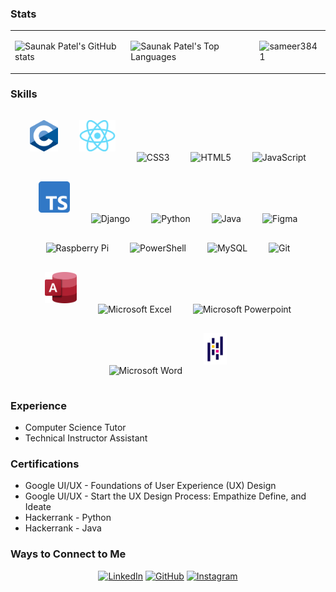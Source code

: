### Stats

<table style="border-color: transparent;">
   <tr>
      <td>
         <img alt="Saunak Patel's GitHub stats" src="https://github-readme-stats.vercel.app/api?username=sameer3841&show_icons=true&theme=dracula">         
      </td>
      <td>
         <img alt="Saunak Patel's Top Languages" src="https://github-readme-stats.vercel.app/api/top-langs/?username=sameer3841&layout=compact&theme=dracula&hide=roff,tsql,c">
      </td>
      <td>
      <p><img align="center" src="https://github-readme-streak-stats.herokuapp.com/?user=sameer3841&theme=dracula&" alt="sameer3841" /></p>
      </td>
   </tr>
</table>

### Skills 

<div align="center">  
<img style="margin: 15px" src="C_Programming_Language.svg.png" alt="C" height="50" /> 
<img style="margin: 15px" src="React-icon.svg.png" alt="React" height="50" />
<img style="margin: 15px" src="https://profilinator.rishav.dev/skills-assets/css3-original-wordmark.svg" alt="CSS3" height="50" />  
<img style="margin: 15px" src="https://profilinator.rishav.dev/skills-assets/html5-original-wordmark.svg" alt="HTML5" height="50" />  
<img style="margin: 15px" src="https://profilinator.rishav.dev/skills-assets/javascript-original.svg" alt="JavaScript" height="50" /> 
<img style="margin: 15px" src="Typescript_logo_2020.svg.png" alt="Typescript" height="50" /> 
<img style="margin: 15px" src="https://profilinator.rishav.dev/skills-assets/django-original.svg" alt="Django" height="50" />  
<img style="margin: 15px" src="https://profilinator.rishav.dev/skills-assets/python-original.svg" alt="Python" height="50" />  
<img style="margin: 15px" src="https://profilinator.rishav.dev/skills-assets/java-original-wordmark.svg" alt="Java" height="50" />  
<img style="margin: 15px" src="https://profilinator.rishav.dev/skills-assets/figma-icon.svg" alt="Figma" height="50" />   
<img style="margin: 15px" src="https://profilinator.rishav.dev/skills-assets/raspberrypi.png" alt="Raspberry Pi" height="50" />   
<img style="margin: 15px" src="https://profilinator.rishav.dev/skills-assets/powershell.png" alt="PowerShell" height="50" />  
<img style="margin: 15px" src="https://profilinator.rishav.dev/skills-assets/mysql-original-wordmark.svg" alt="MySQL" height="50" />  
<img style="margin: 15px" src="https://profilinator.rishav.dev/skills-assets/git-scm-icon.svg" alt="Git" height="50" />  
<img style="margin: 15px" src="Microsoft_Office_Access_(2019-present).svg.png" alt="Microsoft Access" height="50" />
<img style="margin: 15px" src="Microsoft_Office_Excel_(2019–present).svg.png" alt="Microsoft Excel" height="50" />
<img style="margin: 15px" src="Microsoft_Office_PowerPoint_(2019–present).svg.png" alt="Microsoft Powerpoint" height="50" />
<img style="margin: 15px" src="Microsoft_Office_Word_(2019–present).svg.png" alt="Microsoft Word" height="50" />
<img style="margin: 15px" src="Pandas.png" alt="Pandas" height="50" /> 
</div> 

### Experience

- Computer Science Tutor
- Technical Instructor Assistant

### Certifications

- Google UI/UX - Foundations of User Experience (UX) Design
- Google UI/UX - Start the UX Design Process: Empathize Define, and Ideate
- Hackerrank - Python
- Hackerrank - Java

### Ways to Connect to Me

<div align="center">
<a href="https://www.linkedin.com/in/sameer-patel-a1a21a250/" target="_blank"
style= "display: inline-block;">
<img src="https://img.shields.io/badge/LinkedIn-0077B5?style=for-the-badge&logo=linkedin&logoColor=white" title="LinkedIn"  alt="LinkedIn"/>
</a>
<a href="https://www.github.com/sameer3841" target="_blank"
style="display: inline-block">
<img src="https://img.shields.io/badge/GitHub-100000?style=for-the-badge&logo=github&logoColor=white" title="GitHub"  alt="GitHub"/>
</a>
<a href="https://www.instagram.com.sameer0726/" target="_blank"
style="display:inline-block">
<img src="https://img.shields.io/badge/Instagram-E4405F?style=for-the-badge&logo=instagram&logoColor=white" title="Instagram"  alt="Instagram"/>

</a>
</div>

